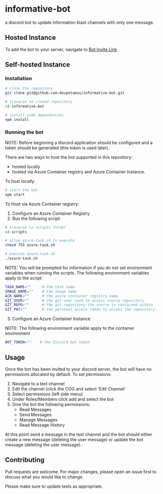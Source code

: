 # informative-bot

a discord bot to update information blast channels with only one message.

## Hosted Instance

To add the bot to your server, navigate to [Bot Invite Link](https://discord.com/api/oauth2/authorize?client_id=777419195376861184&permissions=0&scope=bot)

## Self-hosted Instance

### Installation

```bash
# clone the repository
git clone git@github.com:devpotamus/informative-bot.git

# traverse to cloned repository
cd informative-bot

# install node dependencies
npm install
```

### Running the bot

NOTE: Before beginning a discord application should be configured and a token should be generated (this token is used later).

There are two ways to host the bot supported in this repository: 
* hosted locally
* hosted via Azure Container registry and Azure Container Instance.

To host locally:

```bash
# start the bot
npm start
```

To Host via Azure Container registry:

1) Configure an Azure Container Registry
2) Run the following script:

```bash
# traverse to scripts folder
cd scripts

# allow azure-task.sh to execute
chmod 755 azure-task.sh

# execute azure-task.sh
./azure-task.sh
```

NOTE: You will be prompted for information if you do not set environment variables when running the scripts. The following environment variables apply to the script:

```bash
TASK_NAME=""     # the task name
IMAGE_NAME=""    # the image name
ACR_NAME=""      # the azure container registry name
GIT_USER=""      # the git user used to access source repository
GIT_REPO=""      # the git repository the source is contained within
GIT_PAT=""       # the personal access token to access the repository instance
```

3) Configure an Azure Container Instance

NOTE: The following environment variable apply to the container environment

```bash
BOT_TOKEN=""    # the discord bot token
```

## Usage

Once the bot has been invited to your discord server, the bot will have no permissions allocated by default. To set permissions:
1) Navigate to a text channel
2) Edit the channel (click the COG and select 'Edit Channel'
3) Select permissions (left side menu)
4) Under Roles/Members click add and select the bot
5) Give the bot the following permissions:
    * Read Messages
    * Send Messages
    * Manage Messages
    * Read Message History

At this point send a message in the text channel and the bot should either create a new message (deleting the user message) or update the bot message (deleting the user message).

## Contributing
Pull requests are welcome. For major changes, please open an issue first to discuss what you would like to change.

Please make sure to update tests as appropriate.